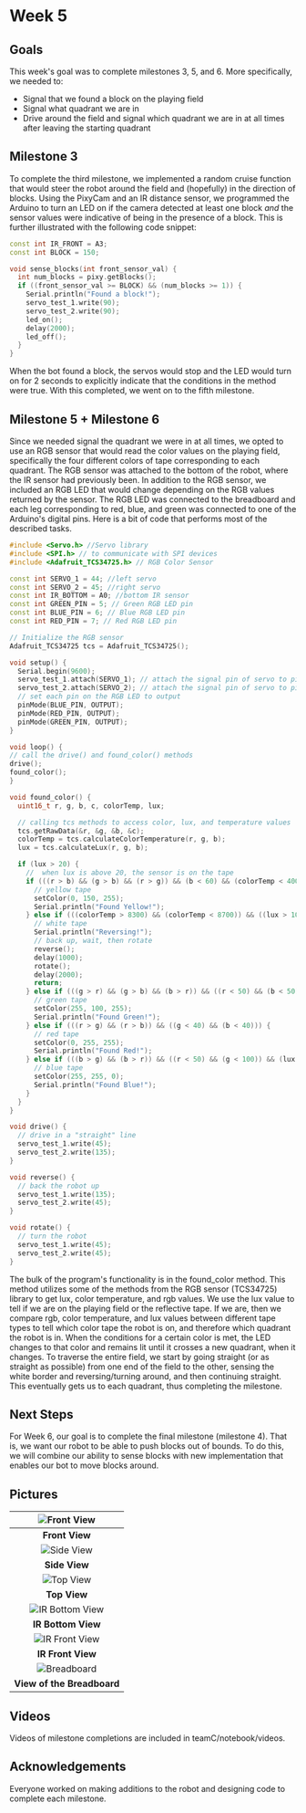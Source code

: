 # Week 5

## Goals
This week's goal was to complete milestones 3, 5, and 6. More specifically, we needed to:
* Signal that we found a block on the playing field
* Signal what quadrant we are in
* Drive around the field and signal which quadrant we are in at all times after leaving the starting quadrant

## Milestone 3
To complete the third milestone, we implemented a random cruise function that would steer the robot around the field and (hopefully) in the direction of blocks. Using the PixyCam and an IR distance sensor, we programmed the Arduino to turn an LED on if the camera detected at least one block *and* the sensor values were indicative of being in the presence of a block. This is further illustrated with the following code snippet:

```c++
const int IR_FRONT = A3;
const int BLOCK = 150;

void sense_blocks(int front_sensor_val) {
  int num_blocks = pixy.getBlocks();
  if ((front_sensor_val >= BLOCK) && (num_blocks >= 1)) {
    Serial.println("Found a block!");
    servo_test_1.write(90);
    servo_test_2.write(90);
    led_on();
    delay(2000);
    led_off();
  }
}
```
When the bot found a block, the servos would stop and the LED would turn on for 2 seconds to explicitly indicate that the conditions in the method were true. With this completed, we went on to the fifth milestone.

## Milestone 5 + Milestone 6
Since we needed signal the quadrant we were in at all times, we opted to use an RGB sensor that would read the color values on the playing field, specifically the four different colors of tape corresponding to each quadrant. The RGB sensor was attached to the bottom of the robot, where the IR sensor had previously been. In addition to the RGB sensor, we included an RGB LED that would change depending on the RGB values returned by the sensor. The RGB LED was connected to the breadboard and each leg corresponding to red, blue, and green was connected to one of the Arduino's digital pins. Here is a bit of code that performs most of the described tasks.

```c++
#include <Servo.h> //Servo library
#include <SPI.h> // to communicate with SPI devices
#include <Adafruit_TCS34725.h> // RGB Color Sensor

const int SERVO_1 = 44; //left servo
const int SERVO_2 = 45; //right servo
const int IR_BOTTOM = A0; //bottom IR sensor
const int GREEN_PIN = 5; // Green RGB LED pin
const int BLUE_PIN = 6; // Blue RGB LED pin
const int RED_PIN = 7; // Red RGB LED pin

// Initialize the RGB sensor
Adafruit_TCS34725 tcs = Adafruit_TCS34725();

void setup() {
  Serial.begin(9600);
  servo_test_1.attach(SERVO_1); // attach the signal pin of servo to pin44 of arduino
  servo_test_2.attach(SERVO_2); // attach the signal pin of servo to pin45 of arduino
  // set each pin on the RGB LED to output
  pinMode(BLUE_PIN, OUTPUT);
  pinMode(RED_PIN, OUTPUT);
  pinMode(GREEN_PIN, OUTPUT);
}

void loop() {
// call the drive() and found_color() methods
drive();
found_color();
}

void found_color() {
  uint16_t r, g, b, c, colorTemp, lux;

  // calling tcs methods to access color, lux, and temperature values
  tcs.getRawData(&r, &g, &b, &c);
  colorTemp = tcs.calculateColorTemperature(r, g, b);
  lux = tcs.calculateLux(r, g, b);

  if (lux > 20) {
    //  when lux is above 20, the sensor is on the tape
    if (((r > b) && (g > b) && (r > g)) && (b < 60) && (colorTemp < 4000)) {
      // yellow tape
      setColor(0, 150, 255);
      Serial.println("Found Yellow!");
    } else if (((colorTemp > 8300) && (colorTemp < 8700)) && ((lux > 100) && (lux < 200))) {
      // white tape
      Serial.println("Reversing!");
      // back up, wait, then rotate
      reverse();
      delay(1000);
      rotate();
      delay(2000);
      return;
    } else if (((g > r) && (g > b) && (b > r)) && ((r < 50) && (b < 50)) && (colorTemp < 6000)) {
      // green tape
      setColor(255, 100, 255);
      Serial.println("Found Green!");
    } else if (((r > g) && (r > b)) && ((g < 40) && (b < 40))) {
      // red tape
      setColor(0, 255, 255);
      Serial.println("Found Red!");
    } else if (((b > g) && (b > r)) && ((r < 50) && (g < 100)) && (lux < 60) && (colorTemp > 40000)){
      // blue tape
      setColor(255, 255, 0);
      Serial.println("Found Blue!");
    }
  }
}

void drive() {
  // drive in a "straight" line
  servo_test_1.write(45);
  servo_test_2.write(135);
}

void reverse() {
  // back the robot up
  servo_test_1.write(135);
  servo_test_2.write(45);
}

void rotate() {
  // turn the robot
  servo_test_1.write(45);
  servo_test_2.write(45);
}
```
The bulk of the program's functionality is in the found_color method. This method utilizes some of the methods from the RGB sensor (TCS34725) library to get lux, color temperature, and rgb values. We use the lux value to tell if we are on the playing field or the reflective tape. If we are, then we compare rgb, color temperature, and lux values between different tape types to tell which color tape the robot is on, and therefore which quadrant the robot is in. When the conditions for a certain color is met, the LED changes to that color and remains lit until it crosses a new quadrant, when it changes. To traverse the entire field, we start by going straight (or as straight as possible) from one end of the field to the other, sensing the white border and reversing/turning around, and then continuing straight. This eventually gets us to each quadrant, thus completing the milestone.

## Next Steps
For Week 6, our goal is to complete the final milestone (milestone 4). That is, we want our robot to be able to push blocks out of bounds. To do this, we will combine our ability to sense blocks with new implementation that enables our bot to move blocks around.

## Pictures
|![Front View](images/week5/week5-robot-frontview.JPG)
|:--:|
| **Front View** |
|![Side View](images/week5/week5-robot-sideview.JPG)
|**Side View**|
|![Top View](images/week5/week5-robot-topview.JPG)
|**Top View**|
|![IR Bottom View](images/week5/week5-IR-bottomview.JPG)
|**IR Bottom View**|
|![IR Front View](images/week5/week5-IR-frontview.JPG)
|**IR Front View**|
|![Breadboard](images/week5/week5-breadboard.JPG)
|**View of the Breadboard**|

## Videos
Videos of milestone completions are included in teamC/notebook/videos.

## Acknowledgements
Everyone worked on making additions to the robot and designing code to complete each milestone.
